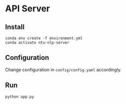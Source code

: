 # API Server
## Install
```shell script
conda env create -f environment.yml
conda activate ntu-nlp-server
```
## Configuration
Change configuration in `config/config.yaml` accordingly.

## Run
```shell script
python app.py
```
